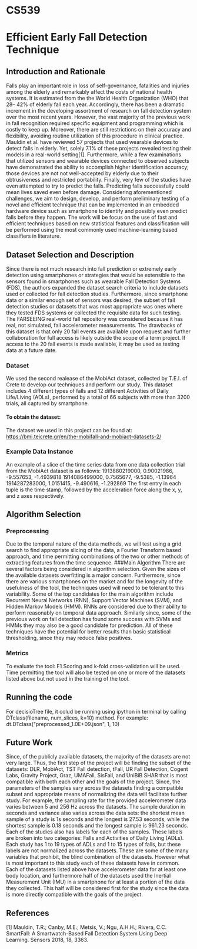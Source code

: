 ﻿# CS539 
# Efficient Early Fall Detection Technique

## Introduction and Rationale
Falls play an important role in loss of self-governance, fatalities and  injuries among the elderly and remarkably affect the costs of national health systems. It is estimated from the the World Health Organization (WHO) that  28– 42%  of elderly fall each year. Accordingly, there has been  a dramatic increment in the developing assortment of research on fall detection system over the most recent years. However, the vast majority of the previous work in fall recognition required specific equipment and programming which is costly to keep up. Moreover, there are still restrictions on their accuracy and flexibility, avoiding routine utilization of this procedure in clinical practice. Mauldin et al. have reviewed 57 projects that used wearable devices to detect falls in elderly. Yet, solely 7.1% of these projects revealed testing their models in a real-world setting[1]. Furthermore,  while a few examinations that utilized sensors and wearable  devices  connected to observed subjects have demonstrated the ability to accomplish higher identification accuracy; those devices are not not well-accepted by elderly  due to their obtrusiveness and restricted portability. Finally, very few of the studies have even attempted to try to predict the falls. Predicting falls successfully could mean lives saved even before damage.
Considering aforementioned challenges, we aim to design, develop, and perform preliminary testing of a novel and efficient technique that can be implemented in an embedded hardware device such as smartphone to identify and possibly even predict falls before they happen. The work will be focus on the use of fast and efficient techniques based on new statistical features and classification will be performed using the most commonly used machine-learning based classifiers in literature.

## Dataset Selection and Description
Since there is not much research into fall prediction or extremely early detection using smartphones or strategies that would be extensible to the sensors found in smartphones such as wearable Fall Detection Systems (FDS), the authors expanded the dataset search criteria to include datasets used or collected for fall detection studies.  Furthermore, since smartphone data or a similar enough set of sensors was desired, the subset of fall detection studies or datasets that was most appropriate was ones where they tested FDS systems or collected the requisite data for such testing.  The FARSEEING real-world fall repository was considered because it has real, not simulated, fall accelerometer measurements.  The drawbacks of this dataset is that only 20 fall events are available upon request and further collaboration for full access is likely outside the scope of a term project. If access to the 20 fall events is made available, it may be used as testing data at a future date.

### Dataset
We used the second realease of the MobiAct dataset, collected by T.E.I. of Crete to develop our techniques and perform our study.  This dataset includes 4 different types of falls and 12 different Activities of Daily Life/Living (ADLs), performed by a total of 66 subjects with more than 3200 trials, all captured by smartphone.

#### To obtain the dataset:
The dataset we used in this project can be found at:
https://bmi.teicrete.gr/en/the-mobifall-and-mobiact-datasets-2/

### Example Data Instance
An example of a slice of the time series data from one data collection trial from the MobiAct dataset is as follows: 
1913880219000, 0.90021986, -9.557653, -1.4939818
1914086499000, 0.7565677, -9.5385, -1.13964
1914287283000, 1.0151415, -9.490616, -1.292869
The first entry in each tuple is the time stamp, followed by the acceleration force along the x, y, and z axes respectively.
## Algorithm Selection
### Preprocessing
Due to the temporal nature of the data methods, we will test using a grid search to find appropriate slicing of the data, a Fourier Transform based approach, and time permitting combinations of the two or other methods of extracting features from the time sequence.
###Main Algorithm
There are several factors being considered in algorithm selection. Given the sizes of the available datasets overfitting is a major concern.  Furthermore, since there are various smartphones on the market and for the longevity of the usefulness of the tool, the techniques used will need to be tolerant to this variability.  Some of the top candidates for the main algorithm include Recurrent Neural Networks (RNN), Support Vector Machines (SVM), and Hidden Markov Models (HMM).  RNNs are considered due to their ability to perform reasonably on temporal data approach. Similarly since, some of the previous work on fall detection has found some success with SVMs and HMMs they may also be a good candidate for prediction.  All of these techniques have the potential for better results than basic statistical thresholding, since they may reduce false positives.
### Metrics
To evaluate the tool: F1 Scoring and k-fold cross-validation will be used.  Time permitting the tool will also be tested on one or more of the datasets listed above but not used in the training of the tool.

## Running the code
For decisioTree file, it colud be running using ipython in terminal by calling DTclass(filename, num_slices, k=10) method.
For example: dt.DTclass("preprocessed_1.0E+09.json", 1, 10)

## Future Work
Since, of the publicly available datasets, the majority of the datasets are not very large.  Thus, the first step of the project will be finding the subset of the datasets: DLR, MobiAct, TST Fall detection, tFall, UR Fall Detection, Cogent Labs, Gravity Project, Graz, UMAFall, SisFall, and UniBiB SHAR that is most compatible with both each other and the goals of the project.
Since, the parameters of the samples vary across the datasets finding a compatible subset and appropriate means of normalizing the data will facilitate further study.  For example, the sampling rate for the provided accelerometer data varies between 5 and 256 Hz across the datasets.  The sample duration in seconds and variance also varies across the data sets: the shortest mean sample of a study is 1s seconds and the longest is 27.53 seconds, while the shortest sample is 0.18 seconds and the longest sample is 961.23 seconds.  Each of the studies also has labels for each of the samples.  These labels are broken into two categories: Falls and Activities of Daily Living (ADLs).  Each study has 1 to 19 types of ADLs and 1 to 15 types of falls, but these labels are not normalized across the datasets.  These are some of the many variables that prohibit, the blind combination of the datasets.
However what is most important to this study each of these datasets have in common.  Each of the datasets listed above have accelerometer data for at least one body location, and furthermore half of the datasets used the Inertial Measurement Unit (IMU) in a smartphone for at least a portion of the data they collected.  This half will be considered first for the study since the data is more directly compatible with the goals of the project.   

## References
[1] Mauldin, T.R.; Canby, M.E.; Metsis, V.; Ngu, A.H.H.; Rivera, C.C. SmartFall: A Smartwatch-Based Fall Detection System Using Deep Learning. Sensors 2018, 18, 3363.
